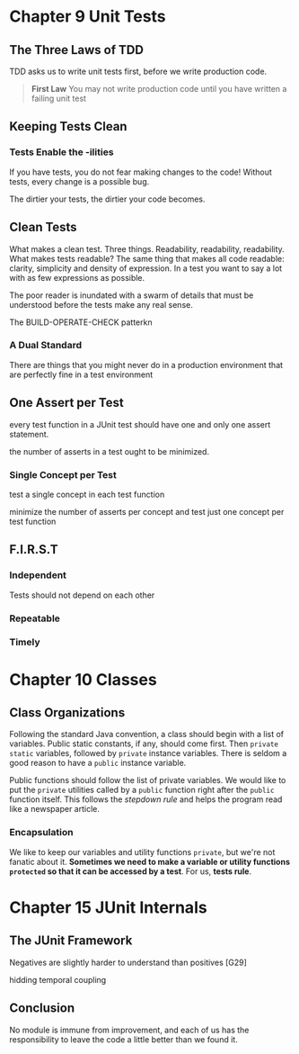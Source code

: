 # Chapter 9 Unit Tests
## The Three Laws of TDD
TDD asks us to write unit tests first, before we write production code.

> **First Law** You may not write production code until you have written a failing unit test

## Keeping Tests Clean
### Tests Enable the -ilities
If you have tests, you do not fear making changes to the code! Without tests, every change is a possible bug.

The dirtier your tests, the dirtier your code becomes.

## Clean Tests
What makes a clean test. Three things. Readability, readability, readability. What makes tests readable? The same thing that makes all code readable: clarity, simplicity and density of expression. In a test you want to say a lot with as few expressions as possible.

The poor reader is inundated with a swarm of details that must be understood before the tests make any real sense.

The BUILD-OPERATE-CHECK patterkn
### A Dual Standard
There are things that you might never do in a production environment that are perfectly fine in a test environment

## One Assert per Test
every test function in a JUnit test should have one and only one assert statement.

the number of asserts in a test ought to be minimized.

### Single Concept per Test 
test a single concept in each test function

minimize the number of asserts per concept and test just one concept per test function

## F.I.R.S.T

### Independent
Tests should not depend on each other

### Repeatable

### Timely

# Chapter 10 Classes
## Class Organizations
Following the standard Java convention, a class should begin with a list of variables. Public static constants, if any, should come first. Then `private static` variables, followed by `private` instance variables. There is seldom a good reason to have a `public` instance variable. 

Public functions should follow the list of private variables. We would like to put the `private` utilities called by a `public` function right after the `public` function itself. This follows the *stepdown rule* and helps the program read like a newspaper article.

### Encapsulation
We like to keep our variables and utility functions `private`, but we're not fanatic about it. **Sometimes we need to make a variable or utility functions `protected` so that it can be accessed by a test**. For us, **tests rule**.

# Chapter 15 JUnit Internals
## The JUnit Framework
Negatives are slightly harder to understand than positives [G29]

hidding temporal coupling
## Conclusion
No module is immune from improvement, and each of us has the responsibility to leave the code a little better than we found it.
